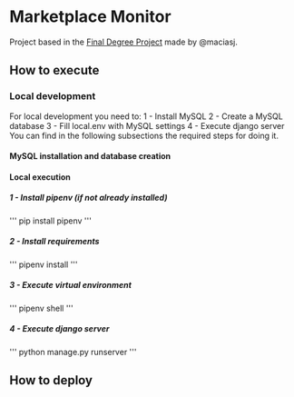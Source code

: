 # Marketplace Monitor
Project based in the [Final Degree Project](https://upcommons.upc.edu/bitstream/handle/2117/412036/188375.pdf?sequence=2&isAllowed=y) made by @maciasj. 

## How to execute
### Local development
For local development you need to:
1 - Install MySQL
2 - Create a MySQL database
3 - Fill local.env with MySQL settings
4 - Execute django server
You can find in the following subsections the required steps for doing it.
#### MySQL installation and database creation
#### Local execution
##### 1 - Install pipenv (if not already installed)
'''
pip install pipenv
'''
##### 2 - Install requirements
'''
pipenv install
'''

##### 3 - Execute virtual environment
'''
pipenv shell
'''

##### 4 - Execute django server
'''
python manage.py runserver
'''

## How to deploy
